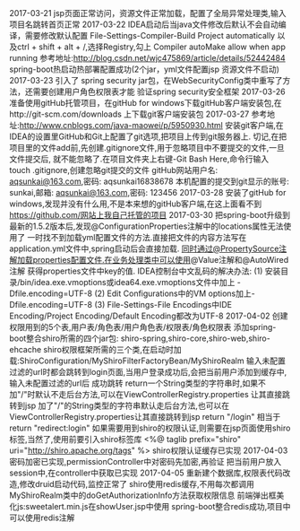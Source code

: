 2017-03-21 jsp页面正常访问，资源文件正常加载，配置了全局异常处理类,输入项目名跳转首页正常
2017-03-22 IDEA启动后当java文件修改后默认不会自动编译，需要修改默认配置
           File-Settings-Compiler-Build Project automatically
           以及ctrl + shift + alt + /,选择Registry,勾上 Compiler autoMake allow when app running
           参考地址:http://blog.csdn.net/wjc475869/article/details/52442484
           spring-boot热启动热部署配置成功(2个jar，yml文件配置jsp 资源文件不启动)
2017-03-23 引入了 spring security jar包，在WebSecurityConfig类中重写了方法，还需要创建用户角色权限表才能
           验证spring security安全框架
2017-03-26 准备使用gitHub托管项目，在gitHub for windows下载gitHub客户端安装包,在http://git-scm.com/downloads
           上下载git客户端安装包
2017-03-27 参考地址:http://www.cnblogs.com/java-maowei/p/5950930.html
           安装git客户端,在IDEA的设置里GitHub和Git上配置了git选项,把项目上传到git服务器上.
           切记,在把项目里的文件add前,先创建.gitignore文件,用于忽略项目中不要提交的文件,一旦文件提交后,
           就不能忽略了.在项目文件夹上右键-Git Bash Here,命令行输入 touch .gitignore,创建忽略git提交的文件
           gitHub网站用户名: aqsunkai@163.com,密码: aqsunkai16838678
           本机配置的提交到git显示的账号: sunkai,邮箱: aqsunkai@163.com,密码: 123456
2017-03-28 安装了gitHub for windows,发现并没有什么用,不是本来想的gitHub客户端,在这上面看不到
           https://github.com/网站上我自己托管的项目
2017-03-30 把spring-boot升级到最新的1.5.2版本后,发现@ConfigurationProperties注解中的locations属性无法使用了
           一时找不到加载yml配置文件的方法.直接把文件的内容方法写在application.yml文件中,spring启动后会直接加载.
           同时通过@PropertySource注解加载properties配置文件.在业务处理类中可以使用@Value注解和@AutoWired注解
           获得properties文件中key的值.
           IDEA控制台中文乱码的解决办法: (1) 安装目录/bin/idea.exe.vmoptions或idea64.exe.vmoptions文件中加上
           -Dfile.encoding=UTF-8 (2) Edit Configurations中的VM options加上-Dfile.encoding=UTF-8
           (3) File-Settings-File Encodings中IDE Encoding/Project Encoding/Default Encoding都改为UTF-8
2017-04-02 创建权限用到的5个表,用户表/角色表/用户角色表/权限表/角色权限表
           添加spring-boot整合shiro所需的四个jar包: shiro-spring,shiro-core,shiro-web,shiro-ehcache
           shiro权限框架所需的三个类,在启动时加载:ShiroConfiguration/MyShiroFilterFactoryBean/MyShiroRealm
           输入未配置过滤的url时都会跳转到login页面,当用户登录成功后,会把当前用户添加到缓存中,输入未配置过滤的url后
           成功跳转
           return一个String类型的字符串时,如果不加"/"时默认不走后台方法,可以在ViewControllerRegistry.properties
           让其直接跳转到jsp
           加了"/"的String类型的字符串默认走后台方法,也可以在ViewControllerRegistry.properties让其直接跳转到jsp
           return "/login" 相当于 return "redirect:login"
           如果需要用到shiro的权限认证,则需要在jsp页面使用shiro标签,当然了,使用前要引入shiro标签库
           <%@ taglib prefix="shiro" uri="http://shiro.apache.org/tags" %>
           shiro权限认证缓存已实现
2017-04-03 密码加密已实现,permissionController中对密码先加密,再验证
           把当前用户放入session中,在controller中获取已实现
2017-04-05 重新建个数据库,权限表代码改造,修改druid启动代码,监控正常了
           shiro使用redis缓存,不用每次都调用MyShiroRealm类中的doGetAuthorizationInfo方法获取权限信息
           前端弹出框美化js:sweetalert.min.js在showUser.jsp中使用
           spring-boot整合redis成功,项目中可以使用redis注解
           
